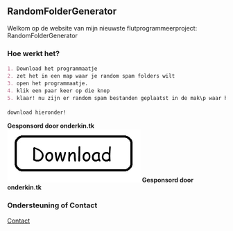 ## RandomFolderGenerator

Welkom op de website van mijn nieuwste flutprogrammeerproject: RandomFolderGenerator

### Hoe werkt het?
```markdown
1. Download het programmaatje
2. zet het in een map waar je random spam folders wilt
3. open het programmaatje.
4. klik een paar keer op die knop
5. klaar! nu zijn er random spam bestanden geplaatst in de mak\p waar het programmaatje staat!

download hieronder!
```
**Gesponsord door onderkin.tk**
[![DOWNLOADEN!!!!!!!](https://raw.githubusercontent.com/onderkin/RandomFolderGenerator/gh-pages/download.png)](https://github.com/onderkin/RandomFolderGenerator/releases/download/v1.52/main.exe)
**Gesponsord door onderkin.tk**


### Ondersteuning of Contact

[Contact](https://onderkin.tk/contact.html)
